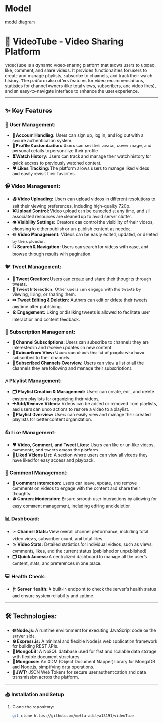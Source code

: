 # Model

[model diagram](https://app.eraser.io/workspace/MTrf3xOiEx7TV1npgMlN?origin=share)

# 🎥 VideoTube - Video Sharing Platform

VideoTube is a dynamic video-sharing platform that allows users to upload, like, comment, and share videos. It provides functionalities for users to create and manage playlists, subscribe to channels, and track their watch history. The platform also offers features for video recommendations, statistics for channel owners (like total views, subscribers, and video likes), and an easy-to-navigate interface to enhance the user experience.

---

## ✨ Key Features

### 👤 User Management:

- **🔐 Account Handling:** Users can sign up, log in, and log out with a secure authentication system.
- **🎨 Profile Customization:** Users can set their avatar, cover image, and personal details to personalize their profile.
- **⏳ Watch History:** Users can track and manage their watch history for quick access to previously watched content.
- **❤️ Likes Tracking:** The platform allows users to manage liked videos and easily revisit their favorites.

### 📹 Video Management:

- **📤 Video Uploading:** Users can upload videos in different resolutions to suit their viewing preferences, including high-quality 720p.
- **❌ Upload Control:** Video upload can be canceled at any time, and all associated resources are cleaned up to avoid server clutter.
- **👁️ Visibility Settings:** Creators can control the visibility of their videos, choosing to either publish or un-publish content as needed.
- **✏️ Video Management:** Videos can be easily edited, updated, or deleted by the uploader.
- **🔍 Search & Navigation:** Users can search for videos with ease, and browse through results with pagination.

### 🐦 Tweet Management:

- **📝 Tweet Creation:** Users can create and share their thoughts through tweets.
- **💬 Tweet Interaction:** Other users can engage with the tweets by viewing, liking, or sharing them.
- **✏️ Tweet Editing & Deletion:** Authors can edit or delete their tweets anytime after publishing.
- **👍 Engagement:** Liking or disliking tweets is allowed to facilitate user interaction and content feedback.

### 📢 Subscription Management:

- **📌 Channel Subscriptions:** Users can subscribe to channels they are interested in and receive updates on new content.
- **👥 Subscribers View:** Users can check the list of people who have subscribed to their channels.
- **📑 Subscribed Channels Overview:** Users can view a list of all the channels they are following and manage their subscriptions.

### 🎶 Playlist Management:

- **🗂️ Playlist Creation & Management:** Users can create, edit, and delete custom playlists for organizing their videos.
- **➕ Add/Remove Videos:** Videos can be added or removed from playlists, and users can undo actions to restore a video to a playlist.
- **📄 Playlist Overview:** Users can easily view and manage their created playlists for better content organization.

### 👍 Like Management:

- **❤️ Video, Comment, and Tweet Likes:** Users can like or un-like videos, comments, and tweets across the platform.
- **📜 Liked Videos List:** A section where users can view all videos they have liked for easy access and playback.

### 💬 Comment Management:

- **💬 Comment Interaction:** Users can leave, update, and remove comments on videos to engage with the content and share their thoughts.
- **🛠️ Content Moderation:** Ensure smooth user interactions by allowing for easy comment management, including editing and deletion.

### 📊 Dashboard:

- **📈 Channel Stats:** View overall channel performance, including total video views, subscriber count, and total likes.
- **📉 Video Stats:** Detailed statistics for individual videos, such as views, comments, likes, and the current status (published or unpublished).
- **🗂️ Quick Access:** A centralized dashboard to manage all the user’s content, stats, and preferences in one place.

### 💻 Health Check:

- **🩺 Server Health:** A built-in endpoint to check the server's health status and ensure system reliability and uptime.

---

## 🛠️ Technologies:

- **🌐 Node.js:** A runtime environment for executing JavaScript code on the server side.
- **⚙️ Express.js:** A minimal and flexible Node.js web application framework for building REST APIs.
- **📂 MongoDB:** A NoSQL database used for fast and scalable data storage with flexible document structures.
- **🔗 Mongoose:** An ODM (Object Document Mapper) library for MongoDB and Node.js, simplifying data operations.
- **🔐 JWT:** JSON Web Tokens for secure user authentication and data transmission across the platform.

---

### 📥 Installation and Setup

1. Clone the repository:
   ```bash
   git clone https://github.com/mehta-aditya13191/videoTube
   ```
